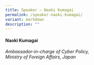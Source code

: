 ```yaml
---
title: Speaker – Naoki Kumagai
permalink: /speaker-naoki-kumagai/
variant: markdown
description: ""
---
```

#### **Naoki Kumagai**

*Ambassador-in-charge of Cyber Policy, <br> Ministry of Foreign Affairs, Japan*